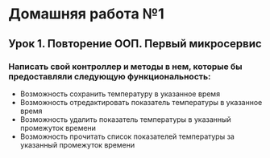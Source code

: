 # Домашняя работа №1

## Урок 1. Повторение ООП. Первый микросервис

### Написать свой контроллер и методы в нем, которые бы предоставляли следующую функциональность:
* Возможность сохранить температуру в указанное время
* Возможность отредактировать показатель температуры в указанное время
* Возможность удалить показатель температуры в указанный промежуток времени
* Возможность прочитать список показателей температуры за указанный промежуток времени